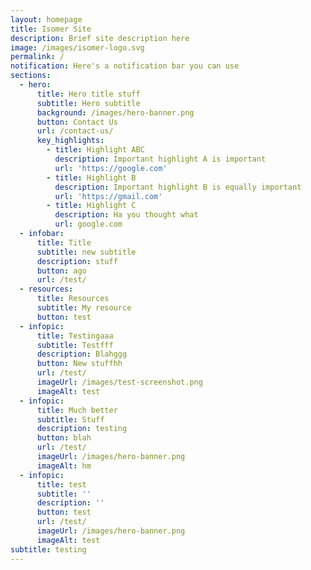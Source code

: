 ```yaml
---
layout: homepage
title: Isomer Site
description: Brief site description here
image: /images/isomer-logo.svg
permalink: /
notification: Here's a notification bar you can use
sections:
  - hero:
      title: Hero title stuff
      subtitle: Hero subtitle
      background: /images/hero-banner.png
      button: Contact Us
      url: /contact-us/
      key_highlights:
        - title: Highlight ABC
          description: Important highlight A is important
          url: 'https://google.com'
        - title: Highlight B
          description: Important highlight B is equally important
          url: 'https://gmail.com'
        - title: Highlight C
          description: Ha you thought what
          url: google.com
  - infobar:
      title: Title
      subtitle: new subtitle
      description: stuff
      button: ago
      url: /test/
  - resources:
      title: Resources
      subtitle: My resource
      button: test
  - infopic:
      title: Testingaaa
      subtitle: Testfff
      description: Blahggg
      button: New stuffhh
      url: /test/
      imageUrl: /images/test-screenshot.png
      imageAlt: test
  - infopic:
      title: Much better
      subtitle: Stuff
      description: testing
      button: blah
      url: /test/
      imageUrl: /images/hero-banner.png
      imageAlt: hm
  - infopic:
      title: test
      subtitle: ''
      description: ''
      button: test
      url: /test/
      imageUrl: /images/hero-banner.png
      imageAlt: test
subtitle: testing
---
```

